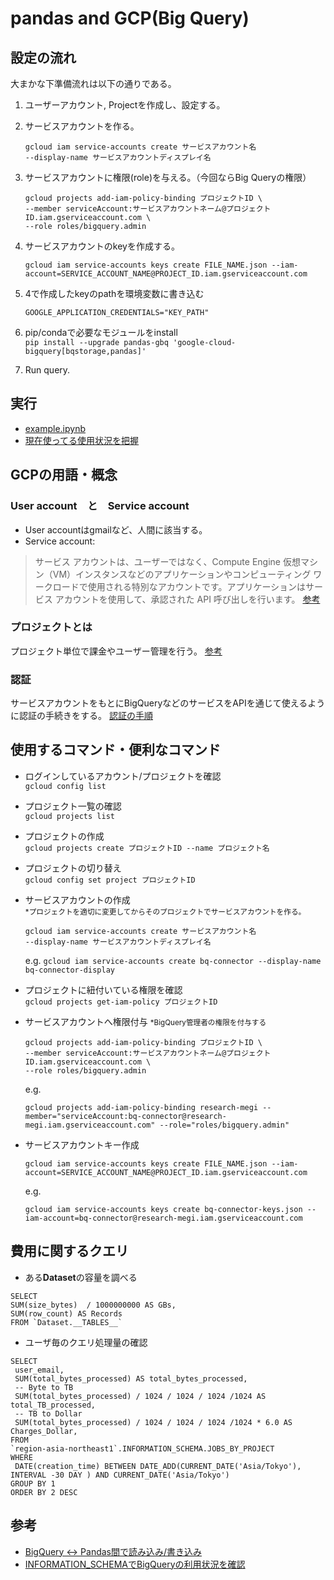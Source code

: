 # pandas and GCP(Big Query)

## 設定の流れ
大まかな下準備流れは以下の通りである。
	
1. ユーザーアカウント, Projectを作成し、設定する。
2. サービスアカウントを作る。

	```
	gcloud iam service-accounts create サービスアカウント名
	--display-name サービスアカウントディスプレイ名 
	```
3. サービスアカウントに権限(role)を与える。（今回ならBig Queryの権限）

	```
	gcloud projects add-iam-policy-binding プロジェクトID \
	--member serviceAccount:サービスアカウントネーム@プロジェクトID.iam.gserviceaccount.com \
	--role roles/bigquery.admin
	```
4. サービスアカウントのkeyを作成する。

	```
	gcloud iam service-accounts keys create FILE_NAME.json --iam-account=SERVICE_ACCOUNT_NAME@PROJECT_ID.iam.gserviceaccount.com
	```
5. 4で作成したkeyのpathを環境変数に書き込む

	`GOOGLE_APPLICATION_CREDENTIALS="KEY_PATH"`
6. pip/condaで必要なモジュールをinstall  
	`pip install --upgrade pandas-gbq 'google-cloud-bigquery[bqstorage,pandas]'`

8. Run query.

## 実行
- [example.ipynb](https://github.com/Keygoksmg/Notes/blob/main/Pandas_and_BigQuery/example.ipynb)
- [現在使ってる使用状況を把握](usage.ipynb)




## GCPの用語・概念
###  User account　と　Service account
- User accountはgmailなど、人間に該当する。
- Service account:

> サービス アカウントは、ユーザーではなく、Compute Engine 仮想マシン（VM）インスタンスなどのアプリケーションやコンピューティング ワークロードで使用される特別なアカウントです。アプリケーションはサービス アカウントを使用して、承認された API 呼び出しを行います。
[参考](https://cloud.google.com/iam/docs/service-accounts?hl=ja)



###  プロジェクトとは
プロジェクト単位で課金やユーザー管理を行う。
[参考](https://qiita.com/miyuki_samitani/items/0cdd1b8b0f4feb0506f8)


### 認証
サービスアカウントをもとにBigQueryなどのサービスをAPIを通じて使えるように認証の手続きをする。
[認証の手順](https://cloud.google.com/docs/authentication/getting-started#create-service-account-gcloud)


##  使用するコマンド・便利なコマンド

- ログインしているアカウント/プロジェクトを確認  
```gcloud config list```

- プロジェクト一覧の確認  
```gcloud projects list```

- プロジェクトの作成  
```gcloud projects create プロジェクトID --name プロジェクト名```

- プロジェクトの切り替え  
```gcloud config set project プロジェクトID```


- サービスアカウントの作成  
<small>*プロジェクトを適切に変更してからそのプロジェクトでサービスアカウントを作る。</small>

	```
	gcloud iam service-accounts create サービスアカウント名
	--display-name サービスアカウントディスプレイ名 
	```
	e.g. ``` gcloud iam service-accounts create bq-connector
	--display-name bq-connector-display ```

- プロジェクトに紐付いている権限を確認  
```gcloud projects get-iam-policy プロジェクトID```

- サービスアカウントへ権限付与
<small>*BigQuery管理者の権限を付与する</small>

	```
	gcloud projects add-iam-policy-binding プロジェクトID \
	--member serviceAccount:サービスアカウントネーム@プロジェクトID.iam.gserviceaccount.com \
	--role roles/bigquery.admin
	```
	e.g. 
	
	```
	gcloud projects add-iam-policy-binding research-megi --member="serviceAccount:bq-connector@research-megi.iam.gserviceaccount.com" --role="roles/bigquery.admin" 
	```

- サービスアカウントキー作成

	```
	gcloud iam service-accounts keys create FILE_NAME.json --iam-account=SERVICE_ACCOUNT_NAME@PROJECT_ID.iam.gserviceaccount.com
	```
	e.g. 
	
	```
	gcloud iam service-accounts keys create bq-connector-keys.json --iam-account=bq-connector@research-megi.iam.gserviceaccount.com
	```



## 費用に関するクエリ
- ある**Dataset**の容量を調べる

```
SELECT
SUM(size_bytes)  / 1000000000 AS GBs,
SUM(row_count) AS Records
FROM `Dataset.__TABLES__`
```

- ユーザ毎のクエリ処理量の確認

```
SELECT
 user_email,
 SUM(total_bytes_processed) AS total_bytes_processed,
 -- Byte to TB
 SUM(total_bytes_processed) / 1024 / 1024 / 1024 /1024 AS total_TB_processed,
 -- TB to Dollar
 SUM(total_bytes_processed) / 1024 / 1024 / 1024 /1024 * 6.0 AS Charges_Dollar,
FROM
`region-asia-northeast1`.INFORMATION_SCHEMA.JOBS_BY_PROJECT
WHERE
 DATE(creation_time) BETWEEN DATE_ADD(CURRENT_DATE('Asia/Tokyo'), INTERVAL -30 DAY ) AND CURRENT_DATE('Asia/Tokyo')
GROUP BY 1
ORDER BY 2 DESC
```


## 参考
- [BigQuery ↔ Pandas間で読み込み/書き込み](https://qiita.com/komiya_____/items/8fd900006bbb2ebeb8b8)
- [INFORMATION_SCHEMAでBigQueryの利用状況を確認](https://www.niandc.co.jp/sol/tech/date20200923_1893.php)
